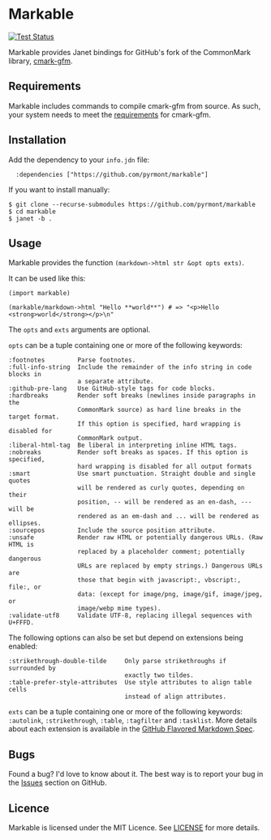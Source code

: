 # Markable

[![Test Status][icon]][status]

[icon]: https://github.com/pyrmont/markable/workflows/test/badge.svg
[status]: https://github.com/pyrmont/markable/actions?query=workflow%3Atest

Markable provides Janet bindings for GitHub's fork of the CommonMark library,
[cmark-gfm][].

[cmark-gfm]: https://github.com/github/cmark-gfm

## Requirements

Markable includes commands to compile cmark-gfm from source. As such, your
system needs to meet the [requirements][cmark-gfm-reqs] for cmark-gfm.

[cmark-gfm-reqs]: https://github.com/github/cmark-gfm#installing

## Installation

Add the dependency to your `info.jdn` file:

```janet
  :dependencies ["https://github.com/pyrmont/markable"]
```

If you want to install manually:

```console
$ git clone --recurse-submodules https://github.com/pyrmont/markable
$ cd markable
$ janet -b .
```

## Usage

Markable provides the function `(markdown->html str &opt opts exts)`.

It can be used like this:

```janet
(import markable)

(markable/markdown->html "Hello **world**") # => "<p>Hello <strong>world</strong></p>\n"
```

The `opts` and `exts` arguments are optional.

`opts` can be a tuple containing one or more of the following keywords:

```
:footnotes         Parse footnotes.
:full-info-string  Include the remainder of the info string in code blocks in
                   a separate attribute.
:github-pre-lang   Use GitHub-style tags for code blocks.
:hardbreaks        Render soft breaks (newlines inside paragraphs in the
                   CommonMark source) as hard line breaks in the target format.
                   If this option is specified, hard wrapping is disabled for
                   CommonMark output.
:liberal-html-tag  Be liberal in interpreting inline HTML tags.
:nobreaks          Render soft breaks as spaces. If this option is specified,
                   hard wrapping is disabled for all output formats
:smart             Use smart punctuation. Straight double and single quotes
                   will be rendered as curly quotes, depending on their
                   position, -- will be rendered as an en-dash, --- will be
                   rendered as an em-dash and ... will be rendered as ellipses.
:sourcepos         Include the source position attribute.
:unsafe            Render raw HTML or potentially dangerous URLs. (Raw HTML is
                   replaced by a placeholder comment; potentially dangerous
                   URLs are replaced by empty strings.) Dangerous URLs are
                   those that begin with javascript:, vbscript:, file:, or
                   data: (except for image/png, image/gif, image/jpeg, or
                   image/webp mime types).
:validate-utf8     Validate UTF-8, replacing illegal sequences with U+FFFD.
```

The following options can also be set but depend on extensions being enabled:

```
:strikethrough-double-tilde     Only parse strikethroughs if surrounded by
                                exactly two tildes.
:table-prefer-style-attributes  Use style attributes to align table cells
                                instead of align attributes.
```

`exts` can be a tuple containing one or more of the following keywords:
`:autolink`, `:strikethrough`, `:table`, `:tagfilter` and `:tasklist`. More
details about each extension is available in the [GitHub Flavored Markdown
Spec][spec].

[spec]: https://github.github.com/gfm/

## Bugs

Found a bug? I'd love to know about it. The best way is to report your bug in
the [Issues][] section on GitHub.

[Issues]: https://github.com/pyrmont/markable/issues

## Licence

Markable is licensed under the MIT Licence. See [LICENSE][] for more details.

[LICENSE]: https://github.com/pyrmont/markable/blob/master/LICENSE
